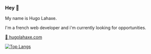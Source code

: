 ### Hey 👋

My name is Hugo Lahaxe.

I'm a french web developer and i'm currently looking for opportunities.

[🔗 hugolahaxe.com](https://hugolahaxe.com)

[![Top Langs](https://github-readme-stats.vercel.app/api/top-langs/?username=LahaxeHugo&layout=compact&hide=css,html&theme=tokyonight)](https://github.com/anuraghazra/github-readme-stats)
